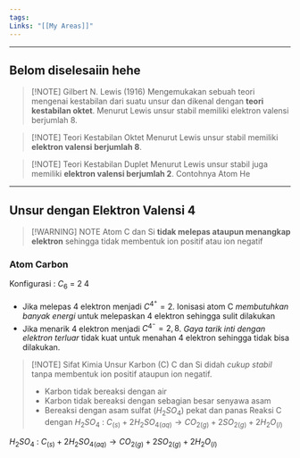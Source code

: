 ```yaml
---
tags: 
Links: "[[My Areas]]"
---
```

---
## Belom diselesaiin hehe
>[!NOTE] Gilbert N. Lewis (1916)
>Mengemukakan sebuah teori mengenai kestabilan dari suatu unsur dan dikenal dengan __teori kestabilan oktet__. Menurut Lewis unsur stabil memiliki elektron valensi berjumlah 8.

>[!NOTE] Teori Kestabilan Oktet
>Menurut Lewis unsur stabil memiliki __elektron valensi berjumlah 8__.

>[!NOTE] Teori Kestabilan Duplet
>Menurut Lewis unsur stabil juga memiliki __elektron valensi berjumlah 2__. Contohnya Atom He

---
## Unsur dengan Elektron Valensi 4

>[!WARNING] NOTE
>Atom C dan Si __tidak melepas ataupun menangkap elektron__ sehingga tidak membentuk ion positif atau ion negatif

### Atom Carbon
Konfigurasi : $C_6$ = 2 4 
- Jika melepas 4 elektron menjadi $C^{4^+} = 2$. Ionisasi atom C *membutuhkan banyak energi* untuk melepaskan 4 elektron sehingga sulit dilakukan
- Jika menarik 4 elektron menjadi $C^{4^-} = 2,8$. *Gaya tarik inti  dengan elektron terluar* tidak kuat untuk menahan 4 elektron sehingga tidak bisa dilakukan. 


>[!NOTE] Sifat Kimia Unsur Karbon (C)
>C dan Si didah *cukup stabil* tanpa membentuk ion positif ataupun ion negatif.
>- Karbon tidak bereaksi dengan air
>- Karbon tidak bereaksi dengan sebagian besar senyawa asam
>- Bereaksi dengan asam sulfat ($H_2SO_4$) pekat dan panas
>Reaksi C dengan $H_2SO_4$ : $C_{(s)}+{2H_2SO_4}_{(aq)} \to {CO_2}_{(g)}+{2SO_2}_{(g)}+{2H_2O}_{(l)}$



$H_2SO_4$ : $C_{(s)}+{2H_2SO_4}_{(aq)} \to {CO_2}_{(g)}+{2SO_2}_{(g)}+{2H_2O}_{(l)}$